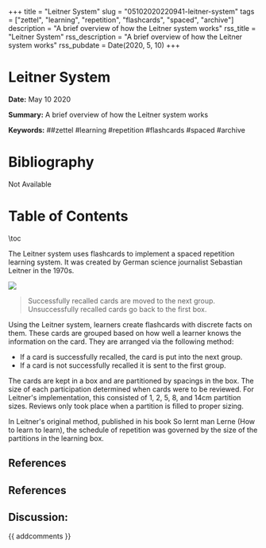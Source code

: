 +++
title = "Leitner System"
slug = "05102020220941-leitner-system"
tags = ["zettel", "learning", "repetition", "flashcards", "spaced", "archive"]
description = "A brief overview of how the Leitner system works"
rss_title = "Leitner System"
rss_description = "A brief overview of how the Leitner system works"
rss_pubdate = Date(2020, 5, 10)
+++



Leitner System
=========

**Date:** May 10 2020

**Summary:** A brief overview of how the Leitner system works

**Keywords:** ##zettel #learning #repetition #flashcards #spaced  #archive

Bibliography
==========

Not Available

Table of Contents
=========

\toc

The Leitner system uses flashcards to implement a spaced repetition learning system. It was created by German science journalist Sebastian Leitner in the 1970s.

![](1589148887796.png)

> Successfully recalled cards are moved to the next group. Unsuccessfully recalled cards go back to the first box.


Using the Leitner system, learners create flashcards with discrete facts on them. These cards are grouped based on how well a learner knows the information on the card. They are arranged via the following method:

  * If a card is successfully recalled, the card is put into the next group.
  * If a card is not successfully recalled it is sent to the first group.

The cards are kept in a box and are partitioned by spacings in the box. The size of each participation determined when cards were to be reviewed. For Leitner's implementation, this consisted of 1, 2, 5, 8, and 14cm partition sizes. Reviews only took place when a partition is filled to proper sizing.

In Leitner's original method, published in his book So lernt man Lerne (How to learn to learn), the schedule of repetition was governed by the size of the partitions in the learning box.

## References

## References
## Discussion: 

{{ addcomments }}
